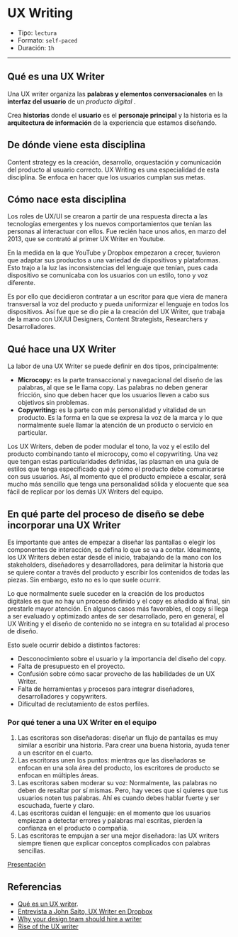 # UX Writing

- Tipo: `lectura`
- Formato: `self-paced`
- Duración: `1h`

***

## Qué es una UX Writer

Una UX writer organiza las **palabras y elementos conversacionales** en la
**interfaz del usuario** de un *producto digital* .

Crea **historias** donde el **usuario** es el **personaje principal** y la
historia es la **arquitectura de información** de la experiencia que estamos
diseñando.

## De dónde viene esta disciplina

Content strategy es la creación, desarrollo, orquestación y comunicación del
producto al usuario correcto. UX Writing es una especialidad de esta disciplina.
Se enfoca en hacer que los usuarios cumplan sus metas.

## Cómo nace esta disciplina

Los roles de UX/UI se crearon a partir de una respuesta directa a las
tecnologías emergentes y los nuevos comportamientos que tenían las personas al
interactuar con ellos. Fue recién hace unos años, en marzo del 2013, que se
contrató al primer UX Writer en Youtube.

En la medida en la que YouTube y Dropbox empezaron a crecer, tuvieron que
adaptar sus productos a una variedad de dispositivos y plataformas. Esto trajo a
la luz las inconsistencias del lenguaje que tenían, pues cada dispositivo se
comunicaba con los usuarios con un estilo, tono y voz diferente.

Es por ello que decidieron contratar a un escritor para que viera de manera
transversal la voz del producto y pueda uniformizar el lenguaje en todos los
dispositivos. Así fue que se dio pie a la creación del UX Writer, que trabaja de
la mano con UX/UI Designers, Content Strategists, Researchers y Desarrolladores.

## Qué hace una UX Writer

La labor de una UX Writer se puede definir en dos tipos, principalmente:

- **Microcopy:** es la parte transaccional y navegacional del diseño de las
  palabras, al que se le llama copy. Las palabras no deben generar fricción, sino
  que deben hacer que los usuarios lleven a cabo sus objetivos sin problemas.
- **Copywriting:** es la parte con más personalidad y vitalidad de un producto.
  Es la forma en la que se expresa la voz de la marca y lo que normalmente suele
  llamar la atención de un producto o servicio en particular.

Los UX Writers, deben de poder modular el tono, la voz y el estilo del producto
combinando tanto el microcopy, como el copywriting. Una vez que tengan estas
particularidades definidas, las plasman en una guía de estilos que tenga
especificado qué y cómo el producto debe comunicarse con sus usuarios. Así, al
momento que el producto empiece a escalar, será mucho más sencillo que tenga una
personalidad sólida y elocuente que sea fácil de replicar por los demás UX
Writers del equipo.

## En qué parte del proceso de diseño se debe incorporar una UX Writer

Es importante que antes de empezar a diseñar las pantallas o elegir los
componentes de interacción, se defina lo que se va a contar. Idealmente, los UX
Writers deben estar desde el inicio, trabajando de la mano con los stakeholders,
diseñadores y desarrolladores, para delimitar la historia que se quiere contar a
través del producto y escribir los contenidos de todas las piezas. Sin embargo,
esto no es lo que suele ocurrir.

Lo que normalmente suele suceder en la creación de los productos digitales es
que no hay un proceso definido y el copy es añadido al final, sin prestarle
mayor atención. En algunos casos más favorables, el copy sí llega a ser evaluado
y optimizado antes de ser desarrollado, pero en general, el UX Writing y el
diseño de contenido no se integra en su totalidad al proceso de diseño.

Esto suele ocurrir debido a distintos factores:

- Desconocimiento sobre el usuario y la importancia del diseño del copy.
- Falta de presupuesto en el proyecto.
- Confusión sobre cómo sacar provecho de las habilidades de un UX Writer.
- Falta de herramientas y procesos para integrar diseñadores, desarrolladores y copywriters.
- Dificultad de reclutamiento de estos perfiles.

### Por qué tener a una UX Writer en el equipo

1. Las escritoras son diseñadoras: diseñar un flujo de pantallas es muy similar
   a escribir una historia. Para crear una buena historia, ayuda tener a un
   escritor en el cuarto.
2. Las escritoras unen los puntos: mientras que las diseñadoras se enfocan en
    una sola área del producto, los escritores de producto se enfocan en
    múltiples áreas.
3. Las escritoras saben moderar su voz: Normalmente, las palabras no deben de
   resaltar por sí mismas. Pero, hay veces que sí quieres que tus usuarios noten
   tus palabras. Ahí es cuando debes hablar fuerte y ser escuchada, fuerte y
   claro.
4. Las escritoras cuidan el lenguaje: en el momento que los usuarios empiezan a
   detectar errores y palabras mal escritas, pierden la confianza en el producto
   o compañía.
5. Las escritoras te empujan a ser una mejor diseñadora: las UX writers siempre
   tienen que explicar conceptos complicados con palabras sencillas.

[Presentación](https://docs.google.com/presentation/d/e/2PACX-1vQVJYyTIMFIB85DF_q7tx892qLb3_agzohporRD1TZw27k-FAsS3qjdFpIxIfN-BVQgdpZey9YBf45x/embed?start=false&loop=false&delayms=3000)

## Referencias

- [Qué es un UX writer](https://medium.com/laboratoria/qu%C3%A9-es-un-ux-writer-f23c2ac0b8e7).
- [Entrevista a John Saito, UX Writer en Dropbox](https://blog.intercom.com/dropbox-john-saito-ux-writing/)
- [Why your design team should hire a writer](https://medium.com/dropbox-design/why-your-design-team-should-hire-a-writer-24d55f1e2d4a)
- [Rise of the UX writer](https://blog.prototypr.io/rise-of-the-ux-writer-cb5b0ce8ac31)
